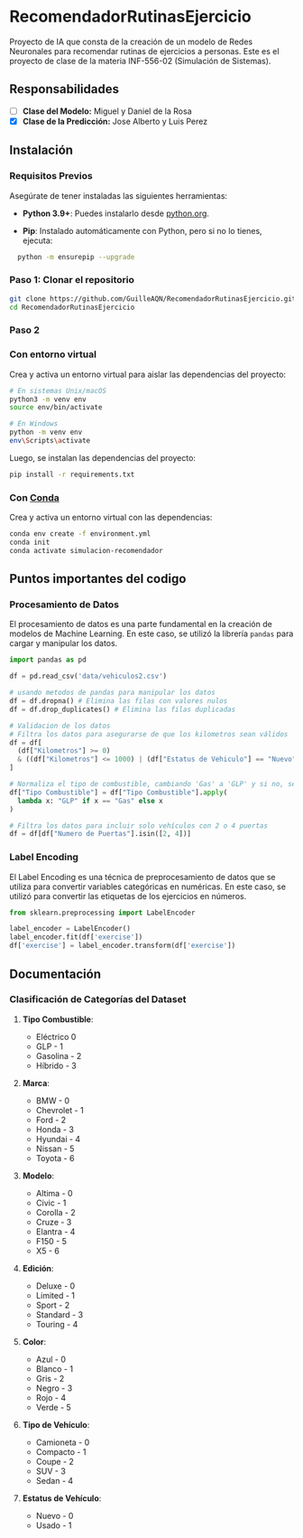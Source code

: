 # RecomendadorRutinasEjercicio

Proyecto de IA que consta de la creación de un modelo de Redes Neuronales para recomendar rutinas de ejercicios a personas. Este es el proyecto de clase de la materia INF-556-02 (Simulación de Sistemas).

## Responsabilidades

- [ ] **Clase del Modelo:** Miguel y Daniel de la Rosa
- [x] **Clase de la Predicción:** Jose Alberto y Luis Perez

## Instalación

### Requisitos Previos

Asegúrate de tener instaladas las siguientes herramientas:

- **Python 3.9+**: Puedes instalarlo desde [python.org](https://www.python.org/downloads/release/python-390/).

- **Pip**: Instalado automáticamente con Python, pero si no lo tienes, ejecuta:

```bash
  python -m ensurepip --upgrade
```

### Paso 1: Clonar el repositorio

```bash
git clone https://github.com/GuilleAQN/RecomendadorRutinasEjercicio.git
cd RecomendadorRutinasEjercicio
```

### Paso 2

### Con entorno virtual

Crea y activa un entorno virtual para aislar las dependencias del proyecto:

```bash
# En sistemas Unix/macOS
python3 -m venv env
source env/bin/activate

# En Windows
python -m venv env
env\Scripts\activate
```

Luego, se instalan las dependencias del proyecto:

```bash
pip install -r requirements.txt
```

### Con [Conda](https://docs.anaconda.com/miniconda/)

Crea y activa un entorno virtual con las dependencias:

```bash
conda env create -f environment.yml
conda init
conda activate simulacion-recomendador
```

## Puntos importantes del codigo

### Procesamiento de Datos

El procesamiento de datos es una parte fundamental en la creación de modelos de Machine Learning. En este caso, se utilizó la librería `pandas` para cargar y manipular los datos.

```python
import pandas as pd

df = pd.read_csv('data/vehiculos2.csv')

# usando metodos de pandas para manipular los datos
df = df.dropna() # Elimina las filas con valores nulos
df = df.drop_duplicates() # Elimina las filas duplicadas

# Validacion de los datos
# Filtra los datos para asegurarse de que los kilometros sean válidos
df = df[
  (df["Kilometros"] >= 0)
  & ((df["Kilometros"] <= 1000) | (df["Estatus de Vehiculo"] == "Nuevo"))
]

# Normaliza el tipo de combustible, cambiando 'Gas' a 'GLP' y si no, se mantiene igual
df["Tipo Combustible"] = df["Tipo Combustible"].apply(
  lambda x: "GLP" if x == "Gas" else x
)

# Filtra los datos para incluir solo vehículos con 2 o 4 puertas
df = df[df["Numero de Puertas"].isin([2, 4])]
```

### Label Encoding

El Label Encoding es una técnica de preprocesamiento de datos que se utiliza para convertir variables categóricas en numéricas. En este caso, se utilizó para convertir las etiquetas de los ejercicios en números.

```python
from sklearn.preprocessing import LabelEncoder

label_encoder = LabelEncoder()
label_encoder.fit(df['exercise'])
df['exercise'] = label_encoder.transform(df['exercise'])
```

## Documentación

### Clasificación de Categorías del Dataset

1. **Tipo Combustible**:
    - Eléctrico 0
    - GLP - 1
    - Gasolina - 2
    - Híbrido - 3

2. **Marca**:
    - BMW - 0
    - Chevrolet - 1
    - Ford - 2
    - Honda - 3
    - Hyundai - 4
    - Nissan - 5
    - Toyota - 6

3. **Modelo**:
    - Altima - 0
    - Civic - 1
    - Corolla - 2
    - Cruze - 3
    - Elantra - 4
    - F150 - 5
    - X5 - 6

4. **Edición**:
    - Deluxe - 0
    - Limited - 1
    - Sport - 2
    - Standard - 3
    - Touring - 4

5. **Color**:
    - Azul - 0
    - Blanco - 1
    - Gris - 2
    - Negro - 3
    - Rojo - 4
    - Verde - 5

6. **Tipo de Vehículo**:
    - Camioneta - 0
    - Compacto - 1
    - Coupe - 2
    - SUV - 3
    - Sedan - 4

7. **Estatus de Vehículo**:
    - Nuevo - 0
    - Usado - 1
